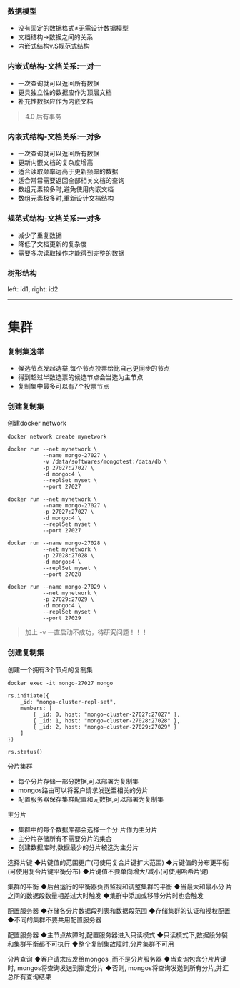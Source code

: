### 数据模型
- 没有固定的数据格式≠无需设计数据模型
- 文档结构→数据之间的关系
- 内嵌式结构v.S规范式结构

### 内嵌式结构-文档关系:一对一
- 一次查询就可以返回所有数据
- 更具独立性的数据应作为顶层文档
- 补充性数据应作为内嵌文档

> 4.0 后有事务

### 内嵌式结构-文档关系:一对多
- 一次查询就可以返回所有数据
- 更新内嵌文档的复杂度增高
- 适合读取频率远高于更新频率的数据
- 适合常常需要返回全部相关文档的查询
- 数组元素较多时,避免使用内嵌文档
- 数组元素极多时,重新设计文档结构

### 规范式结构-文档关系:一对多
- 减少了重复数据
- 降低了文档更新的复杂度
- 需要多次读取操作才能得到完整的数据

### 树形结构
left: id1, right: id2


---
# 集群

### 复制集选举
- 候选节点发起选举,每个节点投票给比自己更同步的节点
- 得到超过半数选票的候选节点会当选为主节点
- 复制集中最多可以有7个投票节点

### 创建复制集
创建docker network
```shell script
docker network create mynetwork

docker run --net mynetwork \
           --name mongo-27027 \
           -v /data/softwares/mongotest:/data/db \
           -p 27027:27027 \
           -d mongo:4 \
           --replSet myset \
           --port 27027

docker run --net mynetwork \
           --name mongo-27027 \
           -p 27027:27027 \
           -d mongo:4 \
           --replSet myset \
           --port 27027

docker run --name mongo-27028 \
           --net mynetwork \
           -p 27028:27028 \
           -d mongo:4 \
           --replSet myset \
           --port 27028

docker run --name mongo-27029 \
           --net mynetwork \
           -p 27029:27029 \
           -d mongo:4 \
           --replSet myset \
           --port 27029
```
> 加上 -v 一直启动不成功，待研究问题！！！

### 创建复制集
创建一个拥有3个节点的复制集
```shell script
docker exec -it mongo-27027 mongo
```
```mongojs
rs.initiate({
    _id: "mongo-cluster-repl-set",
    members: [
        { _id: 0, host: "mongo-cluster-27027:27027" }, 
        { _id: 1, host: "mongo-cluster-27028:27028" }, 
        { _id: 2, host: "mongo-cluster-27029:27029" }
    ]
})

rs.status()
```

分片集群
- 每个分片存储一部分数据,可以部署为复制集
- mongos路由可以将客户请求发送至相关的分片
- 配置服务器保存集群配置和元数据,可以部署为复制集

主分片
- 集群中的每个数据库都会选择一个分 片作为主分片
- 主分片存储所有不需要分片的集合
- 创建数据库时,数据最少的分片被选为主分片

选择片键
◆片键值的范围更广(可使用复合片键扩大范围)
◆片键值的分布更平衡(可使用复合片键平衡分布)
◆片键值不要单向增大/减小(可使用哈希片键)

集群的平衡
◆后台运行的平衡器负责监视和调整集群的平衡
◆当最大和最小分 片之间的数据段数量相差过大时触发
◆集群中添加或移除分片时也会触发

配置服务器
◆存储各分片数据段列表和数据段范围
◆存储集群的认证和授权配置
◆不同的集群不要共用配置服务器

配置服务器
◆主节点故障时,配置服务器进入只读模式
◆只读模式下,数据段分裂和集群平衡都不可执行
◆整个复制集故障时,分片集群不可用

分片查询
◆客户请求应发给mongos ,而不是分片服务器
◆当查询包含分片片键时, mongos将查询发送到指定分片
◆否则, mongos将查询发送到所有分片,并汇总所有查询结果
